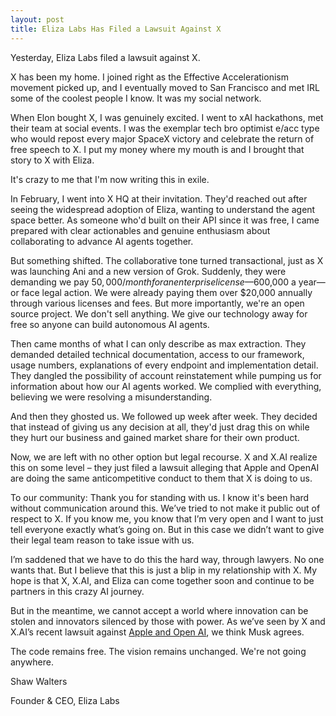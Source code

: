 ```yaml
---
layout: post
title: Eliza Labs Has Filed a Lawsuit Against X
---
```


Yesterday, Eliza Labs filed a lawsuit against X.

X has been my home. I joined right as the Effective Accelerationism movement picked up, and I eventually moved to San Francisco and met IRL some of the coolest people I know. It was my social network.

When Elon bought X, I was genuinely excited. I went to xAI hackathons, met their team at social events. I was the exemplar tech bro optimist e/acc type who would repost every major SpaceX victory and celebrate the return of free speech to X. I put my money where my mouth is and I brought that story to X with Eliza.

It's crazy to me that I'm now writing this in exile.

In February, I went into X HQ at their invitation. They'd reached out after seeing the widespread adoption of Eliza, wanting to understand the agent space better. As someone who'd built on their API since it was free, I came prepared with clear actionables and genuine enthusiasm about collaborating to advance AI agents together.

But something shifted. The collaborative tone turned transactional, just as X was launching Ani and a new version of Grok. Suddenly, they were demanding we pay $50,000/month for an enterprise license—$600,000 a year—or face legal action. We were already paying them over $20,000 annually through various licenses and fees. But more importantly, we're an open source project. We don't sell anything. We give our technology away for free so anyone can build autonomous AI agents.

Then came months of what I can only describe as max extraction. They demanded detailed technical documentation, access to our framework, usage numbers, explanations of every endpoint and implementation detail. They dangled the possibility of account reinstatement while pumping us for information about how our AI agents worked. We complied with everything, believing we were resolving a misunderstanding.

And then they ghosted us. We followed up week after week. They decided that instead of giving us any decision at all, they'd just drag this on while they hurt our business and gained market share for their own product.

Now, we are left with no other option but legal recourse. X and X.AI realize this on some level – they just filed a lawsuit alleging that Apple and OpenAI are doing the same anticompetitive conduct to them that X is doing to us.

To our community: Thank you for standing with us. I know it's been hard without communication around this. We’ve tried to not make it public out of respect to X. If you know me, you know that I’m very open and I want to just tell everyone exactly what’s going on. But in this case we didn’t want to give their legal team reason to take issue with us.

I’m saddened that we have to do this the hard way, through lawyers. No one wants that. But I believe that this is just a blip in my relationship with X. My hope is that X, X.AI, and Eliza can come together soon and continue to be partners in this crazy AI journey.

But in the meantime, we cannot accept a world where innovation can be stolen and innovators silenced by those with power. As we’ve seen by X and X.AI’s recent lawsuit against [Apple and Open AI](https://www.reuters.com/legal/litigation/elon-musks-xai-sues-apple-openai-over-ai-competition-app-store-rankings-2025-08-25/), we think Musk agrees.

The code remains free. The vision remains unchanged. We're not going anywhere.

Shaw Walters

Founder & CEO, Eliza Labs